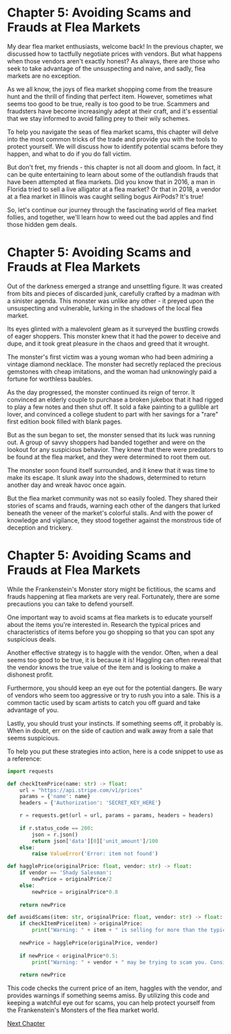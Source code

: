 # Chapter 5: Avoiding Scams and Frauds at Flea Markets

My dear flea market enthusiasts, welcome back! In the previous chapter, we discussed how to tactfully negotiate prices with vendors. But what happens when those vendors aren't exactly honest? As always, there are those who seek to take advantage of the unsuspecting and naive, and sadly, flea markets are no exception.

As we all know, the joys of flea market shopping come from the treasure hunt and the thrill of finding that perfect item. However, sometimes what seems too good to be true, really is too good to be true.  Scammers and fraudsters have become increasingly adept at their craft, and it's essential that we stay informed to avoid falling prey to their wily schemes.

To help you navigate the seas of flea market scams, this chapter will delve into the most common tricks of the trade and provide you with the tools to protect yourself. We will discuss how to identify potential scams before they happen, and what to do if you do fall victim.

But don't fret, my friends - this chapter is not all doom and gloom. In fact, it can be quite entertaining to learn about some of the outlandish frauds that have been attempted at flea markets. Did you know that in 2016, a man in Florida tried to sell a live alligator at a flea market? Or that in 2018, a vendor at a flea market in Illinois was caught selling bogus AirPods? It's true! 

So, let's continue our journey through the fascinating world of flea market follies, and together, we'll learn how to weed out the bad apples and find those hidden gem deals.
# Chapter 5: Avoiding Scams and Frauds at Flea Markets

Out of the darkness emerged a strange and unsettling figure. It was created from bits and pieces of discarded junk, carefully crafted by a madman with a sinister agenda. This monster was unlike any other - it preyed upon the unsuspecting and vulnerable, lurking in the shadows of the local flea market.

Its eyes glinted with a malevolent gleam as it surveyed the bustling crowds of eager shoppers. This monster knew that it had the power to deceive and dupe, and it took great pleasure in the chaos and greed that it wrought.

The monster's first victim was a young woman who had been admiring a vintage diamond necklace. The monster had secretly replaced the precious gemstones with cheap imitations, and the woman had unknowingly paid a fortune for worthless baubles. 

As the day progressed, the monster continued its reign of terror. It convinced an elderly couple to purchase a broken jukebox that it had rigged to play a few notes and then shut off. It sold a fake painting to a gullible art lover, and convinced a college student to part with her savings for a "rare" first edition book filled with blank pages.

But as the sun began to set, the monster sensed that its luck was running out. A group of savvy shoppers had banded together and were on the lookout for any suspicious behavior. They knew that there were predators to be found at the flea market, and they were determined to root them out.

The monster soon found itself surrounded, and it knew that it was time to make its escape. It slunk away into the shadows, determined to return another day and wreak havoc once again.

But the flea market community was not so easily fooled. They shared their stories of scams and frauds, warning each other of the dangers that lurked beneath the veneer of the market's colorful stalls. And with the power of knowledge and vigilance, they stood together against the monstrous tide of deception and trickery.
# Chapter 5: Avoiding Scams and Frauds at Flea Markets

While the Frankenstein's Monster story might be fictitious, the scams and frauds happening at flea markets are very real. Fortunately, there are some precautions you can take to defend yourself.

One important way to avoid scams at flea markets is to educate yourself about the items you're interested in. Research the typical prices and characteristics of items before you go shopping so that you can spot any suspicious deals.

Another effective strategy is to haggle with the vendor. Often, when a deal seems too good to be true, it is because it is! Haggling can often reveal that the vendor knows the true value of the item and is looking to make a dishonest profit.

Furthermore, you should keep an eye out for the potential dangers. Be wary of vendors who seem too aggressive or try to rush you into a sale. This is a common tactic used by scam artists to catch you off guard and take advantage of you.

Lastly, you should trust your instincts. If something seems off, it probably is. When in doubt, err on the side of caution and walk away from a sale that seems suspicious.

To help you put these strategies into action, here is a code snippet to use as a reference:

```python
import requests

def checkItemPrice(name: str) -> float:
    url = "https://api.stripe.com/v1/prices"
    params = {'name': name}
    headers = {'Authorization': 'SECRET_KEY_HERE'}

    r = requests.get(url = url, params = params, headers = headers)
    
    if r.status_code == 200:
        json = r.json()
        return json['data'][0]['unit_amount']/100
    else:
        raise ValueError('Error: item not found')

def hagglePrice(originalPrice: float, vendor: str) -> float:
    if vendor == 'Shady Salesman':
        newPrice = originalPrice/2
    else:
        newPrice = originalPrice*0.8
        
    return newPrice

def avoidScams(item: str, originalPrice: float, vendor: str) -> float:
    if checkItemPrice(item) > originalPrice:
        print("Warning: " + item + " is selling for more than the typical price.")
        
    newPrice = hagglePrice(originalPrice, vendor)
    
    if newPrice < originalPrice*0.5:
        print("Warning: " + vendor + " may be trying to scam you. Consider walking away.")
    
    return newPrice
```

This code checks the current price of an item, haggles with the vendor, and provides warnings if something seems amiss. By utilizing this code and keeping a watchful eye out for scams, you can help protect yourself from the Frankenstein's Monsters of the flea market world.


[Next Chapter](06_Chapter06.md)